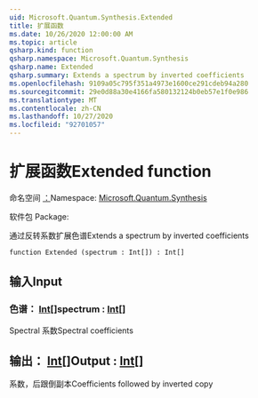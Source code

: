 ```yaml
---
uid: Microsoft.Quantum.Synthesis.Extended
title: 扩展函数
ms.date: 10/26/2020 12:00:00 AM
ms.topic: article
qsharp.kind: function
qsharp.namespace: Microsoft.Quantum.Synthesis
qsharp.name: Extended
qsharp.summary: Extends a spectrum by inverted coefficients
ms.openlocfilehash: 9109a05c795f351a4973e1600ce291cdeb94a280
ms.sourcegitcommit: 29e0d88a30e4166fa580132124b0eb57e1f0e986
ms.translationtype: MT
ms.contentlocale: zh-CN
ms.lasthandoff: 10/27/2020
ms.locfileid: "92701057"
---
```

# <a name="extended-function"></a><span data-ttu-id="946ba-102">扩展函数</span><span class="sxs-lookup"><span data-stu-id="946ba-102">Extended function</span></span>

<span data-ttu-id="946ba-103">命名空间 [：](xref:Microsoft.Quantum.Synthesis)</span><span class="sxs-lookup"><span data-stu-id="946ba-103">Namespace: [Microsoft.Quantum.Synthesis](xref:Microsoft.Quantum.Synthesis)</span></span>

<span data-ttu-id="946ba-104">软件包 [](https://nuget.org/packages/)</span><span class="sxs-lookup"><span data-stu-id="946ba-104">Package: [](https://nuget.org/packages/)</span></span>


<span data-ttu-id="946ba-105">通过反转系数扩展色谱</span><span class="sxs-lookup"><span data-stu-id="946ba-105">Extends a spectrum by inverted coefficients</span></span>

```qsharp
function Extended (spectrum : Int[]) : Int[]
```


## <a name="input"></a><span data-ttu-id="946ba-106">输入</span><span class="sxs-lookup"><span data-stu-id="946ba-106">Input</span></span>

### <a name="spectrum--int"></a><span data-ttu-id="946ba-107">色谱： [Int](xref:microsoft.quantum.lang-ref.int)[]</span><span class="sxs-lookup"><span data-stu-id="946ba-107">spectrum : [Int](xref:microsoft.quantum.lang-ref.int)[]</span></span>

<span data-ttu-id="946ba-108">Spectral 系数</span><span class="sxs-lookup"><span data-stu-id="946ba-108">Spectral coefficients</span></span>



## <a name="output--int"></a><span data-ttu-id="946ba-109">输出： [Int](xref:microsoft.quantum.lang-ref.int)[]</span><span class="sxs-lookup"><span data-stu-id="946ba-109">Output : [Int](xref:microsoft.quantum.lang-ref.int)[]</span></span>

<span data-ttu-id="946ba-110">系数，后跟倒副本</span><span class="sxs-lookup"><span data-stu-id="946ba-110">Coefficients followed by inverted copy</span></span>